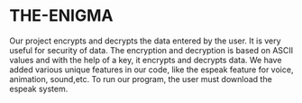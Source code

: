 # THE-ENIGMA
Our project encrypts and decrypts the data entered by the user. It is very useful for security of data.
The encryption and decryption is based on ASCII values and with the help of a key, it encrypts and decrypts data.
We have added various unique features in our code, like the espeak feature for voice, animation, sound,etc.
To run our program, the user must download the espeak system.
